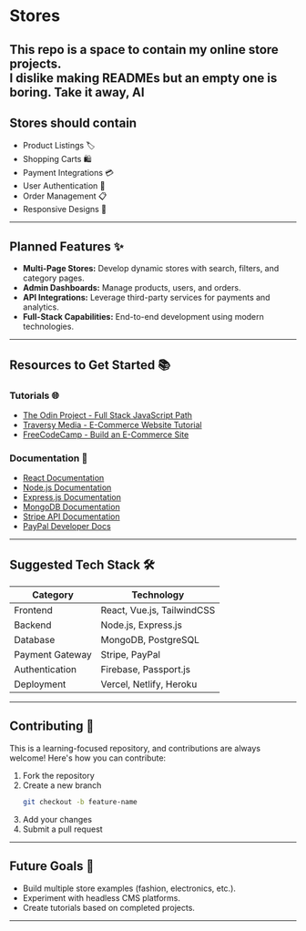 # Stores
This repo is a space to contain my online store projects.  <br>
I dislike making READMEs but an empty one is boring. Take it away, AI
---
## Stores should contain
- Product Listings 🏷️
- Shopping Carts 🛍️
- Payment Integrations 💳
- User Authentication 🔑
- Order Management 📋
- Responsive Designs 📱

---

## Planned Features ✨

- **Multi-Page Stores:** Develop dynamic stores with search, filters, and category pages.
- **Admin Dashboards:** Manage products, users, and orders.
- **API Integrations:** Leverage third-party services for payments and analytics.
- **Full-Stack Capabilities:** End-to-end development using modern technologies.

---

## Resources to Get Started 📚

### Tutorials 🌐

- [The Odin Project - Full Stack JavaScript Path](https://www.theodinproject.com/paths/full-stack-javascript)
- [Traversy Media - E-Commerce Website Tutorial](https://www.youtube.com/watch?v=4sosXZsdy-s)
- [FreeCodeCamp - Build an E-Commerce Site](https://www.freecodecamp.org/news/how-to-build-an-ecommerce-site-with-react/)

### Documentation 📄

- [React Documentation](https://reactjs.org/docs/getting-started.html)
- [Node.js Documentation](https://nodejs.org/en/docs/)
- [Express.js Documentation](https://expressjs.com/)
- [MongoDB Documentation](https://www.mongodb.com/docs/)
- [Stripe API Documentation](https://stripe.com/docs)
- [PayPal Developer Docs](https://developer.paypal.com/docs/)

---

## Suggested Tech Stack 🛠️

| Category           | Technology                  |
|--------------------|-----------------------------|
| Frontend           | React, Vue.js, TailwindCSS |
| Backend            | Node.js, Express.js        |
| Database           | MongoDB, PostgreSQL        |
| Payment Gateway    | Stripe, PayPal             |
| Authentication     | Firebase, Passport.js      |
| Deployment         | Vercel, Netlify, Heroku    |

---

## Contributing 🤝

This is a learning-focused repository, and contributions are always welcome! Here's how you can contribute:

1. Fork the repository
2. Create a new branch
   ```bash
   git checkout -b feature-name
   ```
3. Add your changes
4. Submit a pull request

---

## Future Goals 🌟

- Build multiple store examples (fashion, electronics, etc.).
- Experiment with headless CMS platforms.
- Create tutorials based on completed projects.

---
